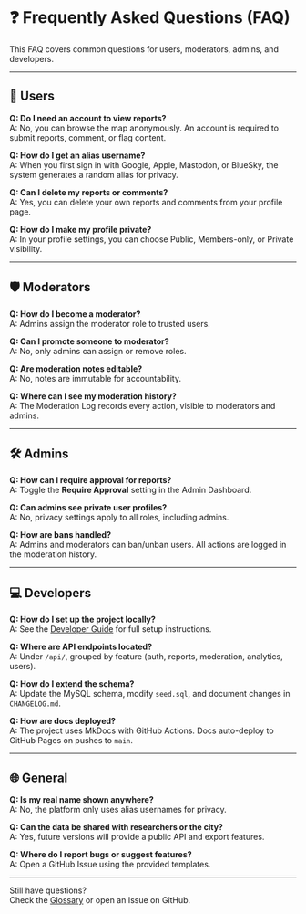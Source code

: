 # ❓ Frequently Asked Questions (FAQ)

This FAQ covers common questions for users, moderators, admins, and developers.

---

## 👤 Users

**Q: Do I need an account to view reports?**  
A: No, you can browse the map anonymously. An account is required to submit reports, comment, or flag content.

**Q: How do I get an alias username?**  
A: When you first sign in with Google, Apple, Mastodon, or BlueSky, the system generates a random alias for privacy.

**Q: Can I delete my reports or comments?**  
A: Yes, you can delete your own reports and comments from your profile page.

**Q: How do I make my profile private?**  
A: In your profile settings, you can choose Public, Members-only, or Private visibility.

---

## 🛡️ Moderators

**Q: How do I become a moderator?**  
A: Admins assign the moderator role to trusted users.

**Q: Can I promote someone to moderator?**  
A: No, only admins can assign or remove roles.

**Q: Are moderation notes editable?**  
A: No, notes are immutable for accountability.

**Q: Where can I see my moderation history?**  
A: The Moderation Log records every action, visible to moderators and admins.

---

## 🛠️ Admins

**Q: How can I require approval for reports?**  
A: Toggle the **Require Approval** setting in the Admin Dashboard.

**Q: Can admins see private user profiles?**  
A: No, privacy settings apply to all roles, including admins.

**Q: How are bans handled?**  
A: Admins and moderators can ban/unban users. All actions are logged in the moderation history.

---

## 💻 Developers

**Q: How do I set up the project locally?**  
A: See the [Developer Guide](developer_guide.md) for full setup instructions.

**Q: Where are API endpoints located?**  
A: Under `/api/`, grouped by feature (auth, reports, moderation, analytics, users).

**Q: How do I extend the schema?**  
A: Update the MySQL schema, modify `seed.sql`, and document changes in `CHANGELOG.md`.

**Q: How are docs deployed?**  
A: The project uses MkDocs with GitHub Actions. Docs auto-deploy to GitHub Pages on pushes to `main`.

---

## 🌐 General

**Q: Is my real name shown anywhere?**  
A: No, the platform only uses alias usernames for privacy.

**Q: Can the data be shared with researchers or the city?**  
A: Yes, future versions will provide a public API and export features.

**Q: Where do I report bugs or suggest features?**  
A: Open a GitHub Issue using the provided templates.

---

Still have questions?  
Check the [Glossary](glossary.md) or open an Issue on GitHub.  
